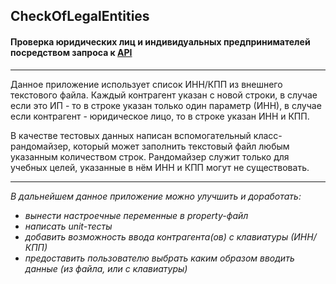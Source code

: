 ## CheckOfLegalEntities
#### Проверка юридических лиц и индивидуальных предпринимателей посредством запроса к [API](http://npchk.nalog.ru)
<hr>
Данное приложение использует список ИНН/КПП из внешнего текстового файла. Каждый контрагент указан с новой строки,
в случае если это ИП - то в строке указан только один параметр (ИНН), в случае если контрагент - юридическое лицо,
то в строке указан ИНН и КПП.

В качестве тестовых данных написан вспомогательный класс-рандомайзер, который может заполнить текстовый файл
любым указанным количеством строк. Рандомайзер служит только для учебных целей, указанные в нём ИНН и КПП 
могут не существовать.
<hr>

*В дальнейшем данное приложение можно улучшить и доработать:*
- *вынести настроечные переменные в property-файл*
- *написать unit-тесты*
- *добавить возможность ввода контрагента(ов) с клавиатуры (ИНН/КПП)*
- *предоставить пользователю выбрать каким образом вводить данные (из файла, или с клавиатуры)*
